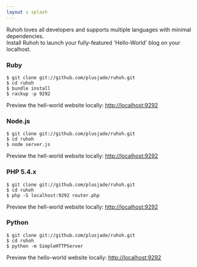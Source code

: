 ```yaml
---
layout : splash
---
```



Ruhoh loves all developers and supports multiple languages with minimal dependencies.   
Install Ruhoh to launch your fully-featured 'Hello-World' blog on your localhost.

### Ruby

    $ git clone git://github.com/plusjade/ruhoh.git
    $ cd ruhoh
    $ bundle install
    $ rackup -p 9292

Preview the hell-world website locally: <http://localhost:9292>    

### Node.js

    $ git clone git://github.com/plusjade/ruhoh.git
    $ cd ruhoh
    $ node server.js

Preview the hell-world website locally: <http://localhost:9292>


### PHP 5.4.x

    $ git clone git://github.com/plusjade/ruhoh.git
    $ cd ruhoh
    $ php -S localhost:9292 router.php

Preview the hell-world website locally: <http://localhost:9292>    

### Python

    $ git clone git://github.com/plusjade/ruhoh.git
    $ cd ruhoh
    $ python -m SimpleHTTPServer 

Preview the hello-world website locally: <http://localhost:9292>
